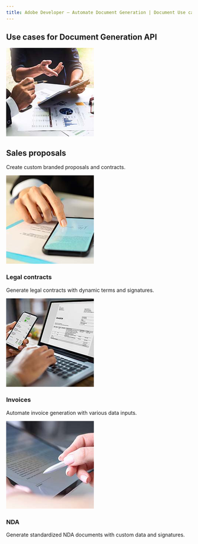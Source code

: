 ```yaml
---
title: Adobe Developer — Automate Document Generation | Document Use case | Adobe
---
```


<TitleBlock slots="heading" theme="lightest" className="titleBlock-align-left"/>

## Use cases for Document Generation API

<ResourceCard slots="link, image, heading, text" width="25%" theme='lightest' className="useCaseCard-doc-gen" />

[](../use-cases/agreements-and-contracts/sales-proposals-and-contracts.md)

![ ](../../images/sales-proposals.jpg)

## Sales proposals
Create custom branded proposals and contracts.


<ResourceCard slots="link, image, heading, text" width="25%" theme='lightest' className="useCaseCard-doc-gen "/>

[](../use-cases/agreements-and-contracts/legal-contracts)

![ ](../../images/legal-contracts.jpg)

### Legal contracts
Generate legal contracts with dynamic terms and signatures.


<ResourceCard slots="link, image, heading, text" width="25%" theme='lightest' className="useCaseCard-doc-gen "/>

[](../use-cases/financial/invoices)

![ ](../../images/invoice.jpg)

### Invoices
Automate invoice generation with various data inputs.


<ResourceCard slots="link, image, heading, text" width="25%" theme='lightest' className="useCaseCard-doc-gen "/>

[](../use-cases/agreements-and-contracts/nda-creation)

![ ](../../images/nda.jpg)

### NDA
Generate standardized NDA documents with custom data and signatures.


